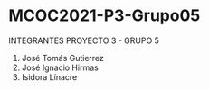 # MCOC2021-P3-Grupo05

INTEGRANTES PROYECTO 3 - GRUPO 5
1. José Tomás Gutierrez
2. José Ignacio Hirmas
3. Isidora Línacre
